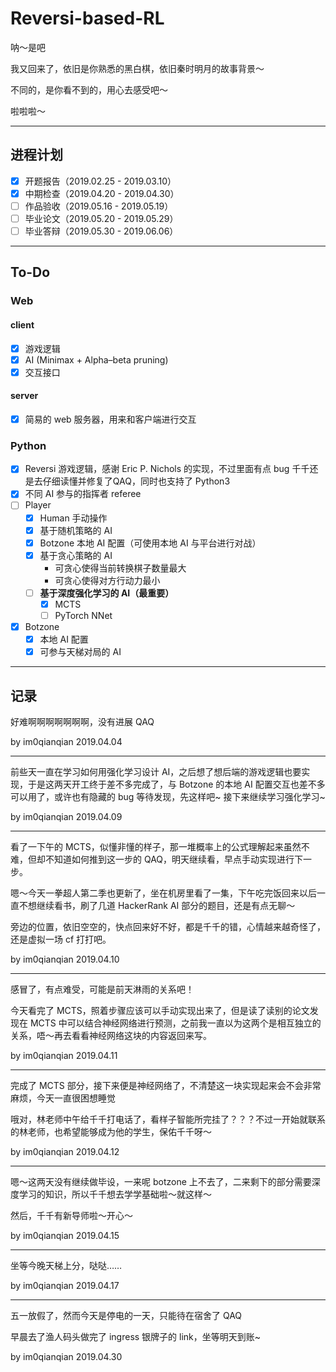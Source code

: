 # Reversi-based-RL

呐～是吧

我又回来了，依旧是你熟悉的黑白棋，依旧秦时明月的故事背景～

不同的，是你看不到的，用心去感受吧～

啦啦啦～

---

## 进程计划

- [x] 开题报告（2019.02.25 - 2019.03.10）
- [x] 中期检查（2019.04.20 - 2019.04.30）
- [ ] 作品验收（2019.05.16 - 2019.05.19）
- [ ] 毕业论文（2019.05.20 - 2019.05.29）
- [ ] 毕业答辩（2019.05.30 - 2019.06.06）

---

## To-Do

### Web

#### client

- [x] 游戏逻辑
- [x] AI (Minimax + Alpha–beta pruning)
- [x] 交互接口

#### server

- [x] 简易的 web 服务器，用来和客户端进行交互



### Python

- [x] Reversi 游戏逻辑，感谢 Eric P. Nichols 的实现，不过里面有点 bug 千千还是去仔细读懂并修复了QAQ，同时也支持了 Python3
- [x] 不同 AI 参与的指挥者 referee
- [ ] Player
    - [x] Human 手动操作
    - [x] 基于随机策略的 AI
    - [x] Botzone 本地 AI 配置（可使用本地 AI 与平台进行对战）
    - [x] 基于贪心策略的 AI
        - 可贪心使得当前转换棋子数量最大
        - 可贪心使得对方行动力最小
    - [ ] **基于深度强化学习的 AI（最重要）**
        - [x] MCTS
        - [ ] PyTorch NNet
- [x] Botzone
    - [x] 本地 AI 配置
    - [x] 可参与天梯对局的 AI

---

## 记录

好难啊啊啊啊啊啊啊，没有进展 QAQ

by im0qianqian 2019.04.04

---

前些天一直在学习如何用强化学习设计 AI，之后想了想后端的游戏逻辑也要实现，于是这两天开工终于差不多完成了，与 Botzone 的本地 AI 配置交互也差不多可以用了，或许也有隐藏的 bug 等待发现，先这样吧~ 接下来继续学习强化学习~

by im0qianqian 2019.04.09

---

看了一下午的 MCTS，似懂非懂的样子，那一堆概率上的公式理解起来虽然不难，但却不知道如何推到这一步的 QAQ，明天继续看，早点手动实现进行下一步。

嗯～今天一拳超人第二季也更新了，坐在机房里看了一集，下午吃完饭回来以后一直不想继续看书，刷了几道 HackerRank AI 部分的题目，还是有点无聊～

旁边的位置，依旧空空的，快点回来好不好，都是千千的错，心情越来越奇怪了，还是虚拟一场 cf 打打吧。

by im0qianqian 2019.04.10

---

感冒了，有点难受，可能是前天淋雨的关系吧！

今天看完了 MCTS，照着步骤应该可以手动实现出来了，但是读了读别的论文发现在 MCTS 中可以结合神经网络进行预测，之前我一直以为这两个是相互独立的关系，唔～再去看看神经网络这块的内容返回来写。

by im0qianqian 2019.04.11

---

完成了 MCTS 部分，接下来便是神经网络了，不清楚这一块实现起来会不会非常麻烦，今天一直很困想睡觉

哦对，林老师中午给千千打电话了，看样子智能所完挂了？？？不过一开始就联系的林老师，也希望能够成为他的学生，保佑千千呀～

by im0qianqian 2019.04.12

---

嗯～这两天没有继续做毕设，一来呢 botzone 上不去了，二来剩下的部分需要深度学习的知识，所以千千想去学学基础啦～就这样～

然后，千千有新导师啦～开心～

by im0qianqian 2019.04.15

---

坐等今晚天梯上分，哒哒……

by im0qianqian 2019.04.17

---

五一放假了，然而今天是停电的一天，只能待在宿舍了 QAQ

早晨去了渔人码头做完了 ingress 银牌子的 link，坐等明天到账~

by im0qianqian 2019.04.30